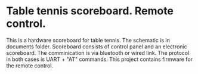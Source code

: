 Table tennis scoreboard. Remote control.
================

This is a hardware scoreboard for table tennis. The schematic is in documents folder.
Scoreboard consists of control panel and an electronic scoreboard. The comminication is
via bluetooth or wired link. The protocol in both cases is UART + "AT" commands. This project
contains firmware for the remote control.

